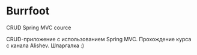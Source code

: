 # Burrfoot
CRUD Spring MVC cource


CRUD-приложение с использованием Spring MVC. Прохождение курса с канала Alishev.
Шпаргалка :)
